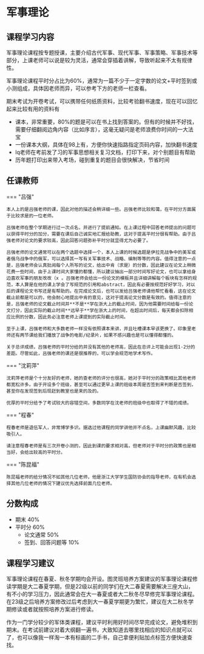 # 军事理论

## 课程学习内容

军事理论课程按专题授课，主要介绍古代军事、现代军事、军事策略、军事技术等部分，上课老师可以说是较为灵活，通常会穿插着讲解，导致听起来不太有规律性。

军事理论课程平时分占比为60%，通常为一篇不少于一定字数的论文+平时签到或小测组成，具体因老师而异，可以参考下方的老师一栏查看。

期末考试为开卷考试，可以携带任何纸质资料，比较考验翻书速度，现在可以回忆起来比较有用的资料有

- 课本，非常重要，80%的题是可以在书上找到答案的。但有的时候并不好找，需要仔细翻阅边角内容（比如序言），这毫无疑问是老师浪费你时间的一大法宝
- 一份课本大纲，具体在98上有，方便你快速指路指定页码内容，加快翻书速度
- lq老师在考前发了习的军事思想相关复习文档，打印下来，对个别题目有帮助
- 历年题打印出来带入考场，碰到重复的题目会很快解决，节省时间

## 任课教师

=== "吕强"

    本人上的是吕强老师的课，因此对他的描述会稍详细一些。吕强老师比较和蔼，在平时分方面属于比较求是的一位老师。

    吕强老师在整个学期进行过一次点名，并进行了提前通知。在上课过程中回答老师提出的问题可以获得平时分的加分，需要在课后自己诚实地汇报给助教，这对于提高平时分很有帮助。由于吕强老师对论文的要求较高，因此回答问题弥补平时分就显得尤为必要了。

    吕强老师的论文通常可以在两个选题中选择一个，本人上课的时候选题是伊拉克战争中的美军或者俄乌战争中的俄军，可以选择其一写有关军事技术、战略、编制等等的内容。值得注意的一点是，吕强老师会认真批阅每个人所写的论文，给出中肯（求是）的分数，因此建议在论文上稍微花费一些时间，由于上课时间大家懂的都懂，所以建议抽出一部分时间写好论文，也可以拿给身边喜欢军事的朋友改改（x 。吕强老师会给出一份论文的模板并且详细讲解每个板块有怎样的规范，本人算是在他的课上学会了写规范的引用和abstract，因此有必要按规范好好学习，对以后的课程论文书写还是有帮助的。在完成论文后，也可以发给吕强老师请他帮忙看看，这在论文截止前都是可以的，他会耐心地提出中肯的意见，这对于提高论文分数是有效的。值得注意的是，吕强老师的论文截止时间并**不是**学在浙大上的截止时间，因为他需要时间给每一份论文打分，因此实际的截止时间**远早于**学在浙大上的时间，在超出时间后，每天都会扣除相应比例的分数，因此务必注意老师上课提到的实际截止时间。

    至于上课，吕强老师和大多数老师一样没有依照课本来讲，并且吐槽课本早该更换了。印象里老师还有两节课给我们播放了战争的电影/纪录片，如果不感兴趣也是可以懂得都懂的。

    关于总评成绩，吕强老师的平时分给的并没有其他的老师高，因此在总评上可能会出现1-2分的差距。尽管如此，吕强老师的课还是很推荐的，可以学会规范地学术写作。

=== "沈莉萍"

    沈莉萍老师是个十分友好的老师，她的查老师的评分也很高，她对于平时分的政策相比其他老师都宽松许多。由于开设多个班级，甚至可以通过更早上课的班级本周是否签到来判断是否签到，甚至你在发现签到后现赶到教室也是来的及的。

    优厚的平时分给予了考试较大的容错空间，多数同学在沈老师的班级中也取得了不错的成绩。

=== "程春"

    程春老师是退伍军人，非常博学多识。据选过他课程的同学讲他并不点名，上课幽默风趣，比较吸引人。
    
    请注意程春老师是有三次开卷小测的，因此到课的要求相对高，但老师对于平时分的政策也是相当好，会给出较高的平时分。

=== "陈昆福"

    陈昆福老师的给分情况不如其他几位老师，他是浙江大学学生国防协会的指导老师，在有机会选择其他几位老师的情况下建议优先选择前面几位老师。

## 分数构成

- 期末 40%
- 平时分 60%
    - 论文通常 50%
    - 签到、回答问题等 10%

## 课程学习建议

军事理论课程在春夏、秋冬学期均会开设。图灵班培养方案建议的军事理论课程修读学期是大二春夏学期，但是22级以前的同学们在大二春夏需要解决三座大山，有不小的学习压力，因此通常会在大一春夏或者大二秋冬尽早修完军事理论课程。在23级之后培养方案修改过后考虑到大一春夏学期更为繁忙，建议在大二秋冬学期修读或者就按照培养方案进行修读。

作为一门学分较少的军体类课程，建议平时利用好时间尽早完成论文，避免堆积到期末。在考试前建议对着大纲翻一遍书，大致知道去哪里找相应的知识点就可以了，也可以像我一样淘一本有标画的二手书，自己拿便利贴加点标签方便快速查找。
